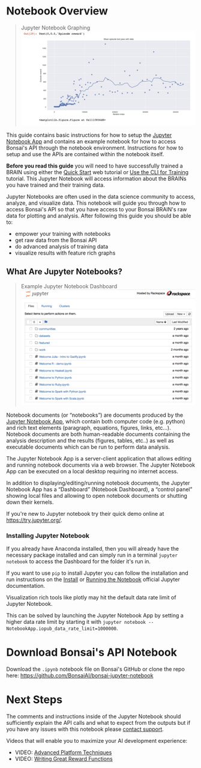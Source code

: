 # Notebook Overview

> Jupyter Notebook Graphing
> ![Jupyter Notebook Graph](../images/jupyter-example-graph.png)

This guide contains basic instructions for how to setup the [Jupyter Notebook App][1] and contains an example notebook for how to access Bonsai's API through the notebook environment. Instructions for how to setup and use the APIs are contained within the notebook itself.

**Before you read this guide** you will need to have successfully trained a BRAIN using either the [Quick Start][2] web tutorial or [Use the CLI for Training][3] tutorial. This Jupyter Notebook will access information about the BRAINs you have trained and their training data.

Jupyter Notebooks are often used in the data science community to access, analyze, and visualize data. This notebook will guide you through how to access Bonsai's API so that you have access to your Bonsai BRAIN's raw data for plotting and analysis. After following this guide you should be able to:

* empower your training with notebooks
* get raw data from the Bonsai API
* do advanced analysis of training data
* visualize results with feature rich graphs

## What Are Jupyter Notebooks?

> Example Jupyter Notebook Dashboard
> ![Example Jupyter Notebook](../images/jupyter-example.png)

Notebook documents (or “notebooks”) are documents produced by the [Jupyter Notebook App][1], which contain both computer code (e.g. python) and rich text elements (paragraph, equations, figures, links, etc...). Notebook documents are both human-readable documents containing the analysis description and the results (figures, tables, etc..) as well as executable documents which can be run to perform data analysis.

The Jupyter Notebook App is a server-client application that allows editing and running notebook documents via a web browser. The Jupyter Notebook App can be executed on a local desktop requiring no internet access.

In addition to displaying/editing/running notebook documents, the Jupyter Notebook App has a “Dashboard” (Notebook Dashboard), a “control panel” showing local files and allowing to open notebook documents or shutting down their kernels.

If you're new to Jupyter notebook try their quick demo online at <https://try.jupyter.org/>.

### Installing Jupyter Notebook

If you already have Anaconda installed, then you will already have the necessary package installed and can simply run in a terminal `jupyter notebook` to access the Dashboard for the folder it's run in.

If you want to use `pip` to install Jupyter you can follow the installation and run instructions on the [Install][4] or [Running the Notebook][5] official Jupyter documentation.

<aside class="notice">
Visualization rich tools like plotly may hit the default data rate limit of Jupyter Notebook.
</aside> 

This can be solved by launching the Jupyter Notebook App by setting a higher data rate limit by starting it with `jupyter notebook --NotebookApp.iopub_data_rate_limit=1000000`.

# Download Bonsai's API Notebook

Download the `.ipynb` notebook file on Bonsai's GitHub or clone the repo here: <https://github.com/BonsaiAI/bonsai-jupyter-notebook>

# Next Steps

The comments and instructions inside of the Jupyter Notebook should sufficiently explain the API calls and what to expect from the outputs but if you have any issues with this notebook please [contact support][7].

Videos that will enable you to maximize your AI development experience:

* VIDEO: [Advanced Platform Techniques][8]
* VIDEO: [Writing Great Reward Functions][9]


[1]: http://jupyter.org/
[2]: http://docs.bons.ai/guides/getting-started.html
[3]: http://docs.bons.ai/guides/local-dev-guide.html
[4]: https://jupyter.readthedocs.io/en/latest/install.html
[5]: https://jupyter.readthedocs.io/en/latest/running.html
[7]: https://bons.ai/contact-us#contact-page-form
[8]: https://www.youtube.com/watch?v=E_JtPzT5-dg&index=3&list=PLAktfMEMCsOY9HUZKIuGI6yqefGBuszAV
[9]: https://www.youtube.com/watch?v=0R3PnJEisqk&list=PLAktfMEMCsOY9HUZKIuGI6yqefGBuszAV&index=4